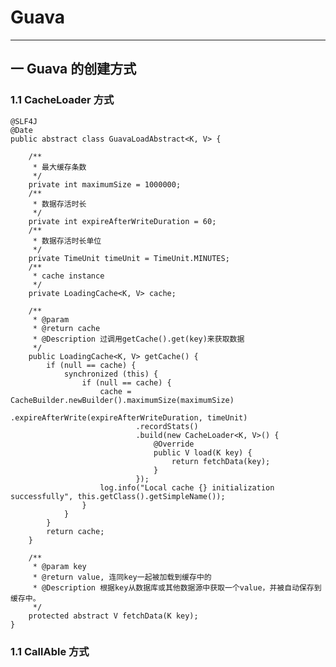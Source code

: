 # Guava
---
## 一 Guava 的创建方式
### 1.1 CacheLoader 方式

    @SLF4J
    @Date
    public abstract class GuavaLoadAbstract<K, V> {
    
        /**
         * 最大缓存条数
         */
        private int maximumSize = 1000000;
        /**
         * 数据存活时长
         */
        private int expireAfterWriteDuration = 60;
        /**
         * 数据存活时长单位
         */
        private TimeUnit timeUnit = TimeUnit.MINUTES;
        /**
         * cache instance
         */
        private LoadingCache<K, V> cache;
    
        /**
         * @param
         * @return cache
         * @Description 过调用getCache().get(key)来获取数据
         */
        public LoadingCache<K, V> getCache() {
            if (null == cache) {
                synchronized (this) {
                    if (null == cache) {
                        cache = CacheBuilder.newBuilder().maximumSize(maximumSize)
                                .expireAfterWrite(expireAfterWriteDuration, timeUnit)
                                .recordStats()
                                .build(new CacheLoader<K, V>() {
                                    @Override
                                    public V load(K key) {
                                        return fetchData(key);
                                    }
                                });
                        log.info("Local cache {} initialization successfully", this.getClass().getSimpleName());
                    }
                }
            }
            return cache;
        }
    
        /**
         * @param key
         * @return value, 连同key一起被加载到缓存中的
         * @Description 根据key从数据库或其他数据源中获取一个value，并被自动保存到缓存中。
         */
        protected abstract V fetchData(K key);
    }
        
### 1.1 CallAble 方式
